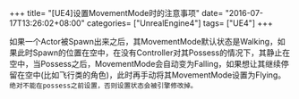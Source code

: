 +++
title= "[UE4]设置MovementMode时的注意事项"
date= "2016-07-17T13:26:02+08:00"
categories= ["UnrealEngine4"]
tags= ["UE4"]
+++

如果一个Actor被Spawn出来之后，其MovementMode默认状态是Walking，如果此时Spawn的位置在空中，在没有Controller对其Possess的情况下，其静止在空中，当Possess之后，MovementMode会自动变为Falling，如果想让其继续停留在空中(比如飞行类的角色)，此时再手动将其MovementMode设置为Flying。`绝对不能在possess之前设置，否则设置状态会被引擎修改掉。`